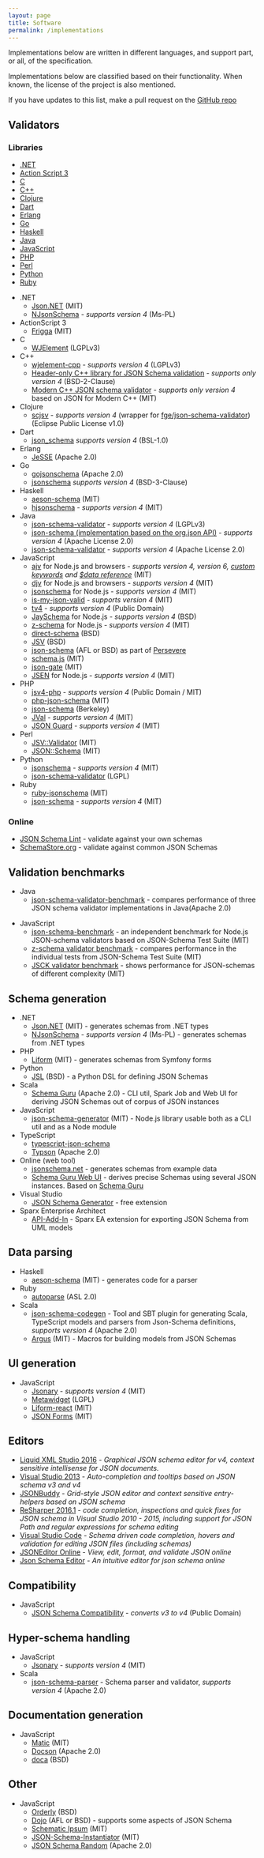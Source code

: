 ```yaml
---
layout: page
title: Software
permalink: /implementations
---
```


Implementations below are written in different languages, and support part, or all, of the specification.

Implementations below are classified based on their functionality. When known, the license of the project is also mentioned.

If you have updates to this list, make a pull request on the [GitHub repo](https://github.com/json-schema-org/json-schema-org.github.io)

Validators
----------

### Libraries

<nav class="intra" markdown="1">

-   [.NET](#validator-dotnet)
-   [Action Script 3](#validator-action-script-3)
-   [C](#validator-c)
-   [C++](#validator-cpp)
-   [Clojure](#validator-clojure)
-   [Dart](#validator-dart)
-   [Erlang](#validator-erlang)
-   [Go](#validator-go)
-   [Haskell](#validator-haskell)
-   [Java](#validator-java)
-   [JavaScript](#validator-javascript)
-   [PHP](#validator-php)
-   [Perl](#validator-perl)
-   [Python](#validator-python)
-   [Ruby](#validator-ruby)

</nav>

<!-- -->

- .NET <a id="validator-dotnet"></a>
    -   <a href="http://james.newtonking.com/projects/json-net.aspx" id="link-impl-json-net">Json.NET</a> (MIT)
    -   <a href="http://NJsonSchema.org" id="link-impl-n-json-schema">NJsonSchema</a> - *supports version 4* (Ms-PL)
- ActionScript 3 <a id="validator-action-script-3"></a>
    -   <a href="https://github.com/raulbajales/Frigga" id="link-impl-frigga">Frigga</a> (MIT)
- C <a id="validator-c"></a>
    -   <a href="https://github.com/netmail-open/wjelement" id="link-impl-wjelement">WJElement</a> (LGPLv3)
- C++ <a id="validator-cpp"></a>
    -   <a href="https://github.com/petehug/wjelement-cpp" id="link-impl-wjelement">wjelement-cpp</a> - *supports version 4* (LGPLv3)
    -   <a href="https://github.com/tristanpenman/valijson" id="link-impl-valijson">Header-only C++ library for JSON Schema validation</a> - *supports only version 4* (BSD-2-Clause)
    -   <a href="https://github.com/pboettch/json-schema-validator" id="link-impl-modern-c++-validator">Modern C++ JSON schema validator</a> - *supports only version 4* based on JSON for Modern C++ (MIT)
- Clojure <a id="validator-clojure"></a>
    -   <a href="https://github.com/metosin/scjsv" id="link-impl-metosin-scjsv">scjsv</a> - *supports version 4* (wrapper for [fge/json-schema-validator](https://github.com/fge/json-schema-validator)) (Eclipse Public License v1.0)
-  Dart <a id="validator-dart"></a>
    -   <a href="https://github.com/patefacio/json_schema" id="link-impl-dart-jsonschema">json_schema</a> *supports version 4* (BSL-1.0)
- Erlang <a name="validator-erlang"></a>
    -   <a href="https://github.com/for-GET/jesse" id="link-impl-jesse">JeSSE</a> (Apache 2.0)
- Go <a name="validator-go"></a>
    -   <a href="https://github.com/sigu-399/gojsonschema" id="link-impl-gojsonschema">gojsonschema</a> (Apache 2.0)
    -   <a href="https://github.com/santhosh-tekuri/jsonschema" id="link-impl-st-jsonschema">jsonschema</a> *supports version 4* (BSD-3-Clause)
- Haskell <a id="validator-haskell"></a>
    -   <a href="https://github.com/timjb/aeson-schema" id="link-impl-aeson-schema">aeson-schema</a> (MIT)
    -   <a href="https://github.com/seagreen/hjsonschema" id="link-impl-hjsonschema">hjsonschema</a> - *supports version 4* (MIT)
- Java <a id="validator-java"></a>
    -   <a href="https://github.com/fge/json-schema-validator" id="link-impl-fge-json-schema-validator">json-schema-validator</a> - *supports version 4* (LGPLv3)
    -   <a href="https://github.com/everit-org/json-schema" id="link-impl-everit-json-schema">json-schema (implementation based on the org.json API)</a> - *supports version 4* (Apache License 2.0)
    -   <a href="https://github.com/networknt/json-schema-validator" id="link-impl-networknt-json-schema">json-schema-validator</a> - *supports version 4* (Apache License 2.0)
- JavaScript <a id="validator-javascript"></a>
    -   <a href="https://github.com/epoberezkin/ajv" id="link-impl-ajv">ajv</a> for Node.js and browsers - *supports version 4, version 6, [custom keywords](https://github.com/epoberezkin/ajv-keywords) and [$data reference](https://github.com/json-schema-org/json-schema-spec/issues/51)* (MIT)
    -   <a href="https://github.com/korzio/djv" id="link-impl-djv">djv</a> for Node.js and browsers - *supports version 4* (MIT)
    -   <a href="https://github.com/tdegrunt/jsonschema" id="link-impl-tdegrunt-jsonschema">jsonschema</a> for Node.js - *supports version 4* (MIT)
    -   <a href="https://github.com/mafintosh/is-my-json-valid" id="link-impl-is-my-json-valid">is-my-json-valid</a> - *supports version 4* (MIT)
    -   <a href="http://geraintluff.github.com/tv4/" id="link-impl-tv4">tv4</a> - *supports version 4* (Public Domain)
    -   <a href="https://github.com/natesilva/jayschema" id="link-impl-jayschema">JaySchema</a> for Node.js - *supports version 4* (BSD)
    -   <a href="https://github.com/zaggino/z-schema" id="link-impl-z-schema">z-schema</a> for Node.js - *supports version 4* (MIT)
    -   <a href="http://github.com/IreneKnapp/direct-schema" id="link-impl-direct-schema">direct-schema</a> (BSD)
    -   <a href="http://github.com/garycourt/JSV" id="link-impl-jsv">JSV</a> (BSD)
    -   <a href="http://github.com/kriszyp/json-schema" id="link-impl-kriszyp-jsonschema">json-schema</a> (AFL or BSD) as part of <a href="http://www.persvr.org/" id="link-impl-persvr">Persevere</a>
    -   <a href="https://github.com/akidee/schema.js" id="link-impl-schema-js">schema.js</a> (MIT)
    -   <a href="https://github.com/oferei/json-gate" id="link-impl-json-gate">json-gate</a> (MIT)
    -   <a href="https://github.com/bugventure/jsen" id="link-impl-jsen">JSEN</a> for Node.js - *supports version 4* (MIT)
- PHP <a id="validator-php"></a>
    -   <a href="https://github.com/geraintluff/jsv4-php" id="link-impl-jsv4-php">jsv4-php</a> - *supports version 4* (Public Domain / MIT)
    -   <a href="https://github.com/hasbridge/php-json-schema" id="link-impl-php-json-schema">php-json-schema</a> (MIT)
    -   <a href="https://github.com/justinrainbow/json-schema" id="link-impl-json-schema">json-schema</a> (Berkeley)
    -   <a href="https://github.com/stefk/jval" id="link-impl-jval">JVal</a> - *supports version 4* (MIT)
    -   <a href="https://github.com/thephpleague/json-guard" id="link-impl-json-guard">JSON Guard</a> - *supports version 4* (MIT)
- Perl <a id="validator-perl"></a>
    -   <a href="https://metacpan.org/module/JSV::Validator" id="link-impl-perl-jsv-validator">JSV::Validator</a> (MIT)
    -   <a href="https://metacpan.org/module/JSON::Schema" id="link-impl-perl-json-schema">JSON::Schema</a> (MIT)
- Python <a id="validator-python"></a>
    -   <a href="https://github.com/Julian/jsonschema" id="link-impl-jsonschema">jsonschema</a> - *supports version 4* (MIT)
    -   <a href="https://github.com/zyga/json-schema-validator" id="link-impl-zyga-json-schema-validator">json-schema-validator</a> (LGPL)
- Ruby <a id="validator-ruby"></a>
    -   <a href="https://github.com/Constellation/ruby-jsonchema" id="link-impl-ruby-jsonchema">ruby-jsonschema</a> (MIT)
    -   <a href="https://github.com/hoxworth/json-schema" id="link-impl-ruby-hoxworth-json-schema">json-schema</a> - *supports version 4* (MIT)

### Online

-   <a href="http://jsonschemalint.com/" id="link-impl-jsonschemalint">JSON Schema Lint</a> - validate against your own schemas
-   <a href="http://schemastore.org/validator/" id="link-impl-schemastore">SchemaStore.org</a> - validate against common JSON Schemas

Validation benchmarks
---------------------

-   Java
    -   <a href="https://github.com/networknt/json-schema-validator-perftest" id="link-bench-networknt">json-schema-validator-benchmark</a> - compares performance of three JSON schema validator implementations in Java(Apache 2.0)

<!-- -->

-   JavaScript
    -   <a href="https://github.com/ebdrup/json-schema-benchmark" id="link-bench-ebdrup">json-schema-benchmark</a> - an independent benchmark for Node.js JSON-schema validators based on JSON-Schema Test Suite (MIT)
    -   <a href="https://github.com/zaggino/z-schema#benchmarks" id="link-bench-z-schema">z-schema validator benchmark</a> - compares performance in the individual tests from JSON-Schema Test Suite (MIT)
    -   <a href="https://github.com/pandastrike/jsck#benchmarks" id="link-bench-jsck">JSCK validator benchmark</a> - shows performance for JSON-schemas of different complexity (MIT)

Schema generation
-----------------

-   .NET
    -   <a href="http://james.newtonking.com/projects/json-net.aspx" id="link-impl-json-net">Json.NET</a> (MIT) - generates schemas from .NET types
    -   <a href="http://NJsonSchema.org" id="link-impl-n-json-schema">NJsonSchema</a> - *supports version 4* (Ms-PL) - generates schemas from .NET types
-   PHP
    -   <a href="https://github.com/Limenius/liform" id="link-impl-liform">Liform</a> (MIT) - generates schemas from Symfony forms
-   Python
    -   <a href="https://github.com/aromanovich/jsl" id="link-impl-jsl">JSL</a> (BSD) - a Python DSL for defining JSON Schemas
-   Scala
    -   <a href="https://github.com/snowplow/schema-guru" id="link-impl-guru">Schema Guru</a> (Apache 2.0) - CLI util, Spark Job and Web UI for deriving JSON Schemas out of corpus of JSON instances
-   JavaScript
    -   <a href="https://github.com/krg7880/json-schema-generator" id="link-impl-js-json-schema-generator">json-schema-generator</a> (MIT) - Node.js library usable both as a CLI util and as a Node module
-   TypeScript
    -   <a href="https://github.com/YousefED/typescript-json-schema" id="link-impl-typescript-json-schema">typescript-json-schema</a>
    -   <a href="https://github.com/lbovet/typson" id="link-impl-typson">Typson</a> (Apache 2.0)
-   Online (web tool)
    -   [jsonschema.net](http://www.jsonschema.net/) - generates schemas from example data
    -   <a href="http://schemaguru.snowplowanalytics.com/" id="link-impl-guru-ui">Schema Guru Web UI</a> - derives precise Schemas using several JSON instances. Based on [Schema Guru](link-impl-guru)
-   Visual Studio
    -   <a href="http://visualstudiogallery.msdn.microsoft.com/b4515ef8-a518-41ca-b48c-bb1fd4e6faf7" id="link-impl-vs">JSON Schema Generator</a> - free extension
-   Sparx Enterprise Architect
    -   <a href="https://github.com/bayeslife/api-add-in" id="link-impl-uml">API-Add-In</a> - Sparx EA extension for exporting JSON Schema from UML models

Data parsing
------------

-   Haskell
    -   <a href="https://github.com/timjb/aeson-schema" id="link-impl-aeson-schema">aeson-schema</a> (MIT) - generates code for a parser
-   Ruby
    -   <a href="https://github.com/google/autoparse" id="link-impl-autoparse">autoparse</a> (ASL 2.0)
-   Scala
    -   <a href="https://github.com/VoxSupplyChain/json-schema-codegen" id="link-impl-json-schema-codegen">json-schema-codegen</a> - Tool and SBT plugin for generating Scala, TypeScript models and parsers from Json-Schema definitions, *supports version 4* (Apache 2.0)
    -   <a href="https://github.com/aishfenton/argus" id="link-impl-argus">Argus</a> (MIT) - Macros for building models from JSON Schemas

UI generation
-------------

-   JavaScript
    -   <a href="http://jsonary.com/" id="link-impl-jsonary">Jsonary</a> - *supports version 4* (MIT)
    -   <a href="http://metawidget.org/" id="link-impl-metawidget">Metawidget</a> (LGPL)
    -   <a href="https://github.com/Limenius/liform-react" id="link-impl-liform-react">Liform-react</a> (MIT)
    -   <a href="http://jsonforms.io" id="link-impl-jsonforms">JSON Forms</a> (MIT)

Editors
-------

-   <a href="https://www.liquid-technologies.com/json-schema-editor" id="link-impl-liquidxml">Liquid XML Studio 2016</a> - *Graphical JSON schema editor for v4, context sensitive intellisense for JSON documents.*
-   <a href="http://www.visualstudio.com/" id="link-impl-visualstudio">Visual Studio 2013</a> - *Auto-completion and tooltips based on JSON schema v3 and v4*
-   <a href="http://www.json-buddy.com/" id="link-impl-jsonbuddy">JSONBuddy</a> - *Grid-style JSON editor and context sensitive entry-helpers based on JSON schema*
-   <a href="https://www.jetbrains.com/resharper/" id="link-impl-resharer">ReSharper 2016.1</a> - *code completion, inspections and quick fixes for JSON schema in Visual Studio 2010 - 2015, including support for JSON Path and regular expressions for schema editing*
-   <a href="https://code.visualstudio.com/" id="link-impl-vscode">Visual Studio Code</a> - *Schema driven code completion, hovers and validation for editing JSON files (including schemas)*
-   <a href="http://jsoneditoronline.org" id="link-impl-jsoneditoronline">JSONEditor Online</a> - *View, edit, format, and validate JSON online*
-   <a href="https://json-schema-editor.tangramjs.com" id="link-impl-jsonschemaeditor">Json Schema Editor</a> - *An intuitive editor for json schema online*

Compatibility
-------------

-   JavaScript
    -   <a href="https://github.com/geraintluff/json-schema-compatability" id="link-json-schema-compatibility">JSON Schema Compatibility</a> - *converts v3 to v4* (Public Domain)

Hyper-schema handling
---------------------

-   JavaScript
    -   <a href="http://jsonary.com/" id="link-impl-jsonary">Jsonary</a> - *supports version 4* (MIT)
-   Scala
    -   <a href="https://github.com/VoxSupplyChain/json-schema-parser" id="link-impl-json-schema-parser">json-schema-parser</a> - Schema parser and validator, *supports version 4* (Apache 2.0)

Documentation generation
------------------------

-   JavaScript
    -   <a href="https://github.com/mattyod/matic" id="link-impl-matic">Matic</a> (MIT)
    -   <a href="https://github.com/lbovet/docson" id="link-impl-docson">Docson</a> (Apache 2.0)
    -   <a href="https://github.com/cloudflare/doca/" id="link-impl-docs-generator">doca</a> (BSD)

Other
-----

-   JavaScript
    -   <a href="http://orderly-json.org" id="link-impl-orderly">Orderly</a> (BSD)
    -   <a href="http://www.dojotoolkit.org/" id="link-impl-dojo">Dojo</a> (AFL or BSD) - supports some aspects of JSON Schema
    -   <a href="http://schematic-ipsum.herokuapp.com/" id="link-impl-schematic-ipsum">Schematic Ipsum</a> (MIT)
    -   <a href="https://github.com/tomarad/JSON-Schema-Instantiator" id="link-impl-json-schema-instantiator">JSON-Schema-Instantiator</a> (MIT)
    -   <a href="https://github.com/andreineculau/json-schema-random" id="link-impl-json-schema-random">JSON Schema Random</a> (Apache 2.0)
